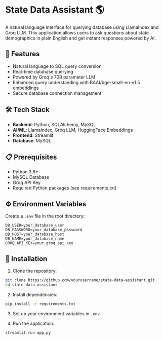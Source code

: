 # State Data Assistant 🌎

A natural language interface for querying database using LlamaIndex and Groq LLM. This application allows users to ask questions about state demographics in plain English and get instant responses powered by AI.

## 🚀 Features

- Natural language to SQL query conversion
- Real-time database querying
- Powered by Groq's 70B parameter LLM
- Enhanced query understanding with BAAI/bge-small-en-v1.5 embeddings
- Secure database connection management

## 🛠️ Tech Stack

- **Backend**: Python, SQLAlchemy, MySQL
- **AI/ML**: LlamaIndex, Groq LLM, HuggingFace Embeddings
- **Frontend**: Streamlit
- **Database**: MySQL

## 📋 Prerequisites

- Python 3.8+
- MySQL Database
- Groq API Key
- Required Python packages (see requirements.txt)

## ⚙️ Environment Variables

Create a `.env` file in the root directory:

```env
DB_USER=your_database_user
DB_PASSWORD=your_database_password
DB_HOST=your_database_host
DB_NAME=your_database_name
GROQ_API_KEY=your_groq_api_key
```

## 🚀 Installation

1. Clone the repository:
```bash
git clone https://github.com/yourusername/state-data-assistant.git
cd state-data-assistant
```

2. Install dependencies:
```bash
pip install -r requirements.txt
```

3. Set up your environment variables in `.env`

4. Run the application:
```bash
streamlit run app.py
```



